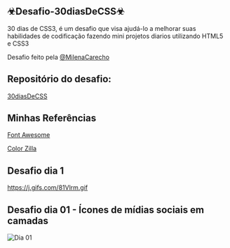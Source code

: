 ## ☣Desafio-30diasDeCSS☣
 30 dias de CSS3, é um desafio que visa ajudá-lo a melhorar suas habilidades de codificação fazendo mini projetos diarios utilizando HTML5 e CSS3

 Desafio feito pela <a href="https://github.com/MilenaCarecho">@MilenaCarecho</a>
 

 ## Repositório do desafio:
 
 <a href="https://github.com/MilenaCarecho/30diasDeCSS">30diasDeCSS</a>
 
 

## Minhas Referências

<a href="https://fontawesome.com/">Font Awesome</a>

<a href="https://www.colorzilla.com/">Color Zilla</a>
 

 ## Desafio dia 1

https://j.gifs.com/81Vlrm.gif
##  Desafio dia 01 - Ícones de mídias sociais em camadas<a name="id01"></a>
![Dia 01](https://j.gifs.com/81Vlrm.gif)
